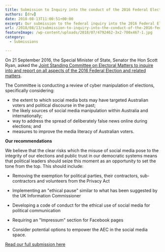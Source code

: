 ```yaml
---
title: Submission to Inquiry into the conduct of the 2016 Federal Election
authors: [drw]
date: 2018-08-13T11:00:51+00:00
excerpt: Our submission to the federal inquiry into the 2016 Federal Election.
url: /2018/08/13/submission-to-inquiry-into-the-conduct-of-the-2016-federal-election/
featureImage: /wp-content/uploads/2018/07/4792462-3x2-700x467-1.jpg
category:
  - Submissions

---
```

On 21 September 2016, the Special Minister of State, Senator the Hon Scott Ryan, asked the [Joint Standing Committee on Electoral Matters to inquire into and report on all aspects of the 2016 Federal Election and related matters][1].

The Committee is conducting a review of cyber manipulation of elections, specifically considering:

  * the extent to which social media bots may have targeted Australian voters and political discourse in the past;
  * the likely sources of social media manipulation within Australia and internationally;
  * way to address the spread of deliberately false news online during elections; and
  * measures to improve the media literacy of Australian voters.

**Our recommendations**

We believe that the clear risks which the misuse of social media pose to the integrity of our elections and public trust in our democratic systems means that political leaders should seize this moment as an opportunity to set the tone from the top. This should include:

  * Removing the exemption for political parties, their contractors, sub-contractors and volunteers from the Privacy Act
  * Implementing an "ethical pause" similar to what has been suggested by the UK Information Commissioner
  * Developing a code of conduct for the ethical use of social media for political communication
  * Requiring an "Impressum" section for Facebook pages

  * Consider potential options to empower the AEC in the social media space.


[Read our full submission here][2]

 [1]: https://www.aph.gov.au/Parliamentary_Business/Committees/Joint/Electoral_Matters/2016Election
 [2]: /wp-content/uploads/2018/08/060818-DRW-JSCEM-Cyber-manipulation.pdf
